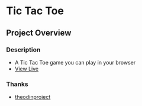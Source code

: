 # Tic Tac Toe

## Project Overview

### Description
- A Tic Tac Toe game you can play in your browser
- [View Live](https://bpetermann.github.io/tic-tac-toe/)

### Thanks
- [theodinproject](https://www.theodinproject.com)<br>
